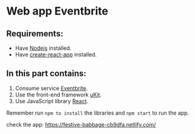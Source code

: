 # Web app Eventbrite

## Requirements:
- Have [Nodejs](https://nodejs.org/en/) installed.
- Have [create-react-app](https://github.com/facebook/create-react-app) installed.

## In this part contains:
1. Consume service [Eventbrite](https://www.eventbrite.com/platform/api).
2. Use the front-end framework [uKit](https://ukit.com/).
3. Use JavaScript library [React](https://reactjs.org/).

Remember run ```npm to install``` the libraries and ```npm start``` to run the app.

check the app: https://festive-babbage-cb9dfa.netlify.com/